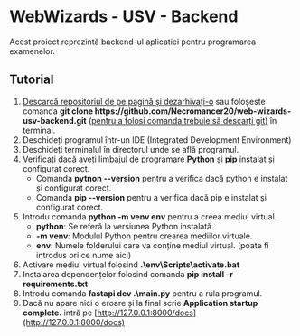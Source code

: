 # WebWizards - USV - Backend
Acest proiect reprezintă backend-ul aplicatiei pentru programarea examenelor.

## Tutorial
1. [Descarcă repositoriul de pe pagină și dezarhivați-o](https://github.com/Necromancer20/web-wizards-usv-backend/tree/main) sau foloșeste comanda **git clone https:\/\/github.com\/Necromancer20\/web-wizards-usv-backend.git** [(pentru a folosi comanda trebuie să descarți git)](https://git-scm.com/downloads) în terminal.
2. Deschideți programul într-un IDE (Integrated Development Environment)
3. Deschideți terminalul în directorul unde se află programul.
4. Verificați dacă aveți limbajul de programare **[Python](https://www.python.org/downloads/)** și **pip** instalat și configurat corect.
    * Comanda **pytnon --version** pentru a verifica dacă python e instalat și configurat corect.
    * Comanda **pip --version** pentru a verifica dacă pip e instalat și configurat corect.
5. Introdu comanda **python -m venv env** pentru a creea mediul virtual.
    * **python**: Se referă la versiunea Python instalată.
    * **-m venv**: Modulul Python pentru crearea mediilor virtuale.
    * **env**: Numele folderului care va conține mediul virtual. (poate fi introdus ori ce nume aici)
6. Activare mediul virtual folosind **.\env\Scripts\activate.bat**
7. Instalarea dependențelor folosind comanda **pip install -r requirements.txt** 
8. Introdu comanda **fastapi dev .\main.py** pentru a rula programul.
9. Dacă nu apare nici o eroare și la final scrie **Application startup complete.** intră pe [http://127.0.0.1:8000/docs](http://127.0.0.1:8000/docs)
